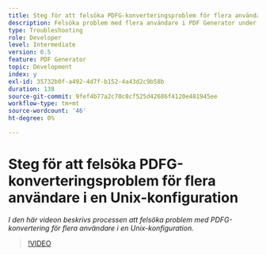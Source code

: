 ```yaml
---
title: Steg för att felsöka PDFG-konverteringsproblem för flera användare i en Unix-konfiguration
description: Felsöka problem med flera användare i PDF Generator under installationen av UNIX.
type: Troubleshooting
role: Developer
level: Intermediate
version: 6.5
feature: PDF Generator
topic: Development
index: y
exl-id: 35732b0f-a492-4d7f-b152-4a43d2c9b58b
duration: 138
source-git-commit: 9fef4b77a2c70c8cf525d42686f4120e481945ee
workflow-type: tm+mt
source-wordcount: '46'
ht-degree: 0%

---
```



# Steg för att felsöka PDFG-konverteringsproblem för flera användare i en Unix-konfiguration

*I den här videon beskrivs processen att felsöka problem med PDFG-konvertering för flera användare i en Unix-konfiguration.*

>[!VIDEO](https://video.tv.adobe.com/v/335549?quality=12&learn=on)
